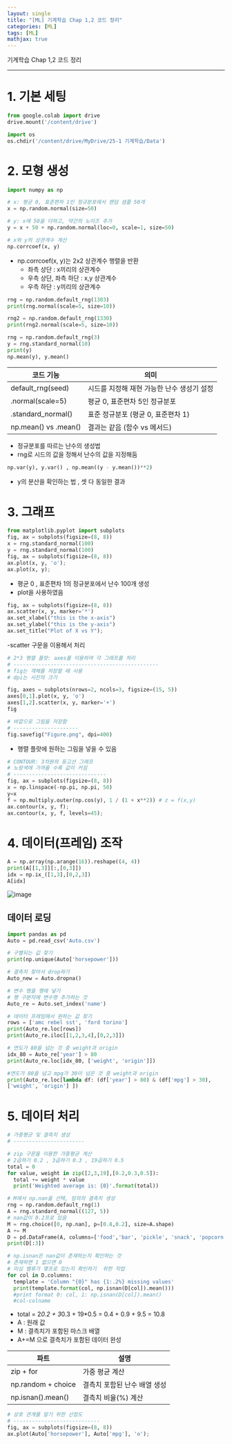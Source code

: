 ```yaml
---
layout: single
title: "[ML] 기계학습 Chap 1,2 코드 정리"
categories: [ML]
tags: [ML]
mathjax: true
---
```

기계학습 Chap 1,2 코드 정리

---

# 1. 기본 세팅

```python
from google.colab import drive
drive.mount('/content/drive')

import os
os.chdir('/content/drive/MyDrive/25-1 기계학습/Data')
```

# 2. 모형 생성
```python
import numpy as np

# x: 평균 0, 표준편차 1인 정규분포에서 랜덤 샘플 50개
x = np.random.normal(size=50)

# y: x에 50을 더하고, 약간의 노이즈 추가
y = x + 50 + np.random.normal(loc=0, scale=1, size=50)

# x와 y의 상관계수 계산
np.corrcoef(x, y)

```

- np.corrcoef(x, y)는 2x2 상관계수 행렬을 반환
  - 좌측 상단 : x끼리의 상관계수
  - 우측 상단, 좌측 하단 : x,y 상관계수
  - 우측 하단 : y끼리의 상관계수

```python
rng = np.random.default_rng(1303)
print(rng.normal(scale=5, size=10))

rng2 = np.random.default_rng(1330)
print(rng2.normal(scale=5, size=10))

rng = np.random.default_rng(3)
y = rng.standard_normal(10)
print(y)
np.mean(y), y.mean()
```

|코드 기능|	의미|
|---|---|
|default_rng(seed)|	시드를 지정해 재현 가능한 난수 생성기 설정|
|.normal(scale=5)	|평균 0, 표준편차 5인 정규분포|
|.standard_normal()	|표준 정규분포 (평균 0, 표준편차 1)|
|np.mean() vs .mean()	|결과는 같음 (함수 vs 메서드)|


- 정규분포를 따르는 난수의 생성법
- rng로 시드의 값을 정해서 난수의 값을 지정해둠

```python
np.var(y), y.var() , np.mean((y - y.mean())**2)
```
- y의 분산을 확인하는 법 , 셋 다 동일한 결과

# 3. 그래프
```python
from matplotlib.pyplot import subplots
fig, ax = subplots(figsize=(8, 8))
x = rng.standard_normal(100)
y = rng.standard_normal(100)
fig, ax = subplots(figsize=(8, 8))
ax.plot(x, y, 'o');
ax.plot(x, y);

```

- 평균 0 , 표준편차 1의 정규분포에서 난수 100개 생성
- plot을 사용하였음

```python
fig, ax = subplots(figsize=(8, 8))
ax.scatter(x, y, marker='*')
ax.set_xlabel("this is the x-axis")
ax.set_ylabel("this is the y-axis")
ax.set_title("Plot of X vs Y");
```
-scatter 구문을 이용해서 처리

```python
# 2*3 행렬 플랏: axes를 이용하여 각 그래프를 처리
# -----------------------------------------------
# fig는 객체를 저장할 때 사용
# dpi는 사진의 크기

fig, axes = subplots(nrows=2, ncols=3, figsize=(15, 5))
axes[0,1].plot(x, y, 'o')
axes[1,2].scatter(x, y, marker='+')
fig

# 바깥으로 그림을 저장함
# ---------------------
fig.savefig("Figure.png", dpi=400)
```
- 행렬 플랏에 원하는 그림을 넣을 수 있음


```python
# CONTOUR: 3차원의 등고선 그래프
# 노랑색에 가까울 수록 값이 커짐
# ------------------------------
fig, ax = subplots(figsize=(8, 8))
x = np.linspace(-np.pi, np.pi, 50)
y=x
f = np.multiply.outer(np.cos(y), 1 / (1 + x**2)) # z = f(x,y)
ax.contour(x, y, f);
ax.contour(x, y, f, levels=45);
```

# 4. 데이터(프레임) 조작

```python
A = np.array(np.arange(16)).reshape((4, 4))
print(A[[1,3]][:,[0,3]])
idx = np.ix_([1,3],[0,2,3])
A[idx]
```
![image](https://github.com/user-attachments/assets/b316553e-08a6-454c-a0a5-e75976cbac86)


## 데이터 로딩
```python
import pandas as pd
Auto = pd.read_csv('Auto.csv')
```

```python
# 구별되는 값 찾기
print(np.unique(Auto['horsepower']))

# 결측치 찾아서 drop하기
Auto_new = Auto.dropna()

# 변수 명을 행에 넣기
# 행 구분자에 변수명 추가하는 것
Auto_re = Auto.set_index('name')
```

```python
# 데이터 프레임에서 원하는 값 찾기
rows = ['amc rebel sst', 'ford torino']
print(Auto_re.loc[rows])
print(Auto_re.iloc[[1,2,3,4],[0,2,3]])

# 연도가 80을 넘는 것 중 weight과 origin
idx_80 = Auto_re['year'] > 80
print(Auto_re.loc[idx_80, ['weight', 'origin']])

#연도가 80을 넘고 mpg가 30이 넘은 것 중 weight과 origin
print(Auto_re.loc[lambda df: (df['year'] > 80) & (df['mpg'] > 30),
['weight', 'origin'] ])
```

# 5. 데이터 처리
```python
# 가중평균 및 결측치 생성
# -----------------------

# zip 구문을 이용한 가중평균 계산
# 2곱하기 0.2 , 3곱하기 0.3 , 19곱하기 0.5
total = 0
for value, weight in zip([2,3,19],[0.2,0.3,0.5]):
  total += weight * value
  print('Weighted average is: {0}'.format(total))

# M에서 np.nan을 선택, 임의의 결측치 생성
rng = np.random.default_rng(1)
A = rng.standard_normal((127, 5))
# nan값이 0.2프로 있음
M = rng.choice([0, np.nan], p=[0.8,0.2], size=A.shape)
A += M
D = pd.DataFrame(A, columns=['food','bar', 'pickle', 'snack', 'popcorn'])
print(D[:3])

# np.isnan은 nan값이 존재하는지 확인하는 것
# 존재하면 1 없으면 0
# 미싱 밸류가 몇프로 있는지 확인하기  위한 작업
for col in D.columns:
  template = 'Column "{0}" has {1:.2%} missing values'
  print(template.format(col, np.isnan(D[col]).mean()))
  #print format 0: col, 1: np.isnan(D[col]).mean()
  #col-colname
```
- total = 2*0.2 + 3*0.3 + 19*0.5 = 0.4 + 0.9 + 9.5 = 10.8
- A : 원래 값
- M : 결측치가 포함된 마스크 배열
- A+=M 으로 결측치가 포함된 데이터 완성


|파트	|설명|
|---|---|
|zip + for|	가중 평균 계산|
|np.random + choice|	결측치 포함된 난수 배열 생성|
|np.isnan().mean()	|결측치 비율(%) 계산|


```python
# 상호 관계를 알기 위한 산점도
# ----------------------------
fig, ax = subplots(figsize=(8, 8))
ax.plot(Auto['horsepower'], Auto['mpg'], 'o');
```
